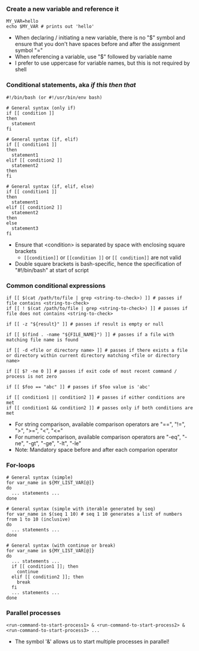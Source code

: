 ### Create a new variable and reference it
```
MY_VAR=hello
echo $MY_VAR # prints out 'hello'
```
+ When declaring / initiating a new variable, there is no "$" symbol and ensure that you don't have spaces before and after the assignment symbol "="
+ When referencing a variable, use "$" followed by variable name
+ I prefer to use uppercase for variable names, but this is not required by shell

### Conditional statements, aka _if this then that_ 
```
#!/bin/bash (or #!/usr/bin/env bash)

# General syntax (only if)
if [[ condition ]]
then
  statement
fi

# General syntax (if, elif)
if [[ condition1 ]]
then
  statement1
elif [[ condition2 ]]
  statement2
then
fi

# General syntax (if, elif, else)
if [[ condition1 ]]
then
  statement1
elif [[ condition2 ]]
  statement2
then
else
  statement3
fi
```
+ Ensure that \<condition\> is separated by space with enclosing square brackets
    - `[[condition]]` or `[[condition ]]` or `[[ condition]]` are not valid
+ Double square brackets is bash-specific, hence the specification of "#!/bin/bash" at start of script

### Common conditional expressions
```
if [[ $(cat /path/to/file | grep <string-to-check>) ]] # passes if file contains <string-to-check>
if [[ ! $(cat /path/to/file | grep <string-to-check>) ]] # passes if file does not contains <string-to-check>

if [[ -z "${result}" ]] # passes if result is empty or null

if [[ $(find . -name "${FILE_NAME}") ]] # passes if a file with matching file name is found

if [[ -d <file or directory name> ]] # passes if there exists a file or directory within current directory matching <file or directory name>

if [[ $? -ne 0 ]] # passes if exit code of most recent command / process is not zero

if [[ $foo == "abc" ]] # passes if $foo value is 'abc'

if [[ condition1 || condition2 ]] # passes if either conditions are met
if [[ condition1 && condition2 ]] # passes only if both conditions are met
```
+ For string comparison, available comparison operators are "==", "!=", ">", ">=", "<", "<="
+ For numeric comparison, available comparison operators are "-eq", "-ne", "-gt", "-ge", "-lt", "-le"
+ Note: Mandatory space before and after each comparion operator

### For-loops
```
# General syntax (simple)
for var_name in ${MY_LIST_VAR[@]}
do
  ... statements ...
done

# General syntax (simple with iterable generated by seq)
for var_name in $(seq 1 10) # seq 1 10 generates a list of numbers from 1 to 10 (inclusive)
do
  ... statements ...
done

# General syntax (with continue or break)
for var_name in ${MY_LIST_VAR[@]}
do
  ... statements ...
  if [[ condition1 ]]; then
    continue
  elif [[ condition2 ]]; then
    break
  fi
  ... statements ...
done
```

### Parallel processes
`<run-command-to-start-process1> & <run-command-to-start-process2> & <run-command-to-start-process3> ...`
+ The symbol '&' allows us to start multiple processes in parallel!
